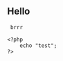 ## Hello

<code> brrr </code>

<pre>
<code class="highlight language-php">&lt;?php
    echo "test";
?&gt;
</code></pre>

